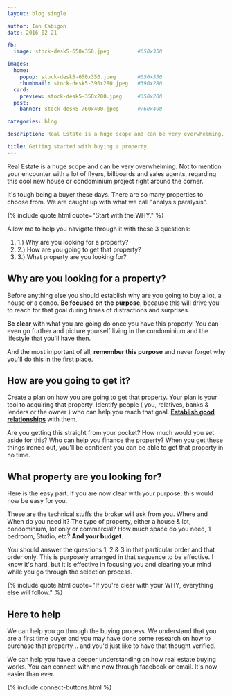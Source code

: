 ```yaml
---
layout: blog.single

author: Ian Cabigon
date: 2016-02-21

fb:
  image: stock-desk5-650x350.jpeg         #650x350

images:
  home:
    popup: stock-desk5-650x350.jpeg       #650x350
    thumbnail: stock-desk5-390x280.jpeg   #390x280
  card:
    preview: stock-desk5-350x200.jpeg     #350x200
  post:
    banner: stock-desk5-760x400.jpeg      #760x400

categories: blog

description: Real Estate is a huge scope and can be very overwhelming. But allow me to help you navigate through it with these 3 questions.

title: Getting started with buying a property. 
---
```


Real Estate is a huge scope and can be very overwhelming. Not to mention your encounter with a lot of flyers, billboards and sales agents, regarding this cool new house or condominium project right around the corner.

It's tough being a buyer these days. There are so many properties to choose from. We are caught up with what we call "analysis paralysis".

{% include quote.html quote="Start with the WHY." %}

Allow me to help you navigate through it with these 3 questions:

1. 1.) Why are you looking for a property?
2. 2.) How are you going to get that property?
3. 3.) What property are you looking for?

## Why are you looking for a property?

Before anything else you should establish why are you going to buy a lot, a house or a condo. **Be focused on the purpose**, because this will drive you to reach for that goal during times of distractions and surprises. 

**Be clear** with what you are going do once you have this property. 
You can even go further and picture yourself living in the condominium and the lifestyle that you'll have then. 

And the most important of all, **remember this purpose** and never forget why you'll do this in the first place.

## How are you going to get it?
Create a plan on how you are going to get that property. Your plan is your tool to acquiring that property. Identify people ( you, relatives, banks & lenders or the owner ) who can help you reach that goal. [**Establish good relationships**][relationship] with them. 

Are you getting this straight from your pocket? How much would you set aside for this?  Who can help you finance the property? When you get these things ironed out, you'll be confident you can be able to get that property in no time.

## What property are you looking for?
Here is the easy part. If you are now clear with your purpose, this would now be easy for you. 

These are the technical stuffs the broker will ask from you. Where and When do you need it? The type of property, either a house & lot, condominium, lot only or commercial? How much space do you need, 1 bedroom, Studio, etc? **And your budget**.

You should answer the questions 1, 2 & 3 in that particular order and that order only. This is purposely arranged in that sequence to be effective. 
I know it's hard, but it is effective in focusing you and clearing your mind while you go through the selection process. 

{% include quote.html quote="If you're clear with your WHY, everything else will follow." %}

## Here to help

We can help you go through the buying process. We understand that you are a first time buyer and you may have done some research on how to purchase that property .. and you'd just like to have that thought verified.

We can help you have a deeper understanding on how real estate buying works. You can connect with me now through facebook or email. It's now easier than ever. 

{% include connect-buttons.html %}

[relationship]: https://www.cebuhomepages.com/blog/2015/10/01/how-connect-with-your-broker.html

